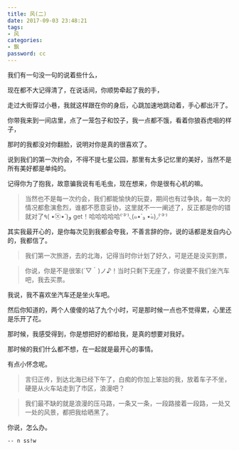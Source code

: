 ```yaml
---
title: 风(二)
date: 2017-09-03 23:48:21
tags:
- 风
categories:
- 飘
password: cc
---
```


我们有一句没一句的说着些什么，

<!-- more -->


现在都不大记得清了，在说话间，你顺势牵起了我的手，

 走过大街穿过小巷，我就这样跟在你的身后，心跳加速地跳动着，手心都出汗了。 

 你带我来到一间店里，点了一笼包子和饺子，我一点都不饿，看着你狼吞虎咽的样子，

 那时的我都没对你翻脸，说明对你是真的很喜欢了。 

 说到我们的第一次约会，不得不提七星公园，那里有太多记忆里的美好，当然不是所有美好都是单纯的。

 记得你为了抱我，故意骗我说有毛毛虫，现在想来，你是很有心机的嘛。

  > 当然也不是每一次约会，我们都能愉快的玩耍，期间也有过争执，每一次的情况都愈演愈烈，谁都不愿意妥协，这里就不一一阐述了，反正都是你的错就对了٩( •̀㉨•́ )و get！哈哈哈哈哈⁽˙³˙⁾◟(๑•́ ₃ •̀๑)◞⁽˙³˙⁾ 

  其实我最开心的，是你每次见到我都会夸我，不善言辞的你，说的话都是发自内心的，我都信了。

  > 我们第一次旅游，去的北海，记得当时你计划了好久，可是还是没买到票，

  > 你说，你是不是很笨(´▽｀)ノ♪！当时只剩下无座了，你说要不我们坐汽车吧，我去买票。

  我说，我不喜欢坐汽车还是坐火车吧。

  然后你知道的，两个人傻傻的站了九个小时，可是那时候一点也不觉得累，心里还是乐开了花。

  那时候，我感受得到，你是想把好的都给我，是真的想要对我好。

  那时候的我们什么都不想，在一起就是最开心的事情。

  有点小怀念呢。

  > 言归正传，到达北海已经下午了，白痴的你加上笨拙的我，放着车子不坐，硬是从火车站走到了市区，浪漫吧？

  > 我们最不缺的就是浪漫的压马路，一条又一条，一段路接着一段路，一处又一处的风景，都把我给晒黑了。

  你说，怎么办。

`-- n ss!w`

